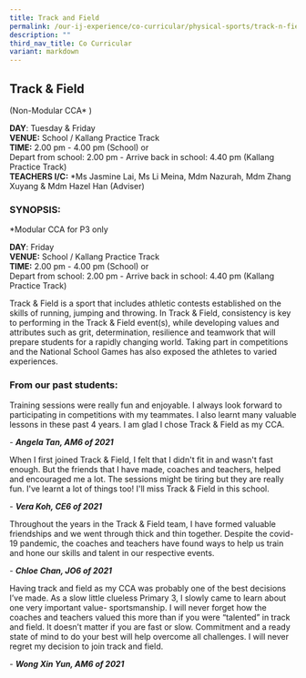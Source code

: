 ```yaml
---
title: Track and Field
permalink: /our-ij-experience/co-curricular/physical-sports/track-n-field/
description: ""
third_nav_title: Co Curricular
variant: markdown
---
```

## Track &amp; Field

(Non-Modular CCA* )

**DAY**: Tuesday &amp; Friday<br>
**VENUE:**&nbsp;School / Kallang Practice Track<br>
																																																														**TIME:**&nbsp;2.00 pm - 4.00 pm (School) or<br> Depart from school: 2.00 pm - Arrive back in school: 4.40 pm (Kallang Practice Track)<br>
**TEACHERS I/C:**&nbsp;\*Ms Jasmine Lai, Ms Li Meina, Mdm Nazurah, Mdm Zhang Xuyang &amp; Mdm Hazel Han (Adviser)

### SYNOPSIS:

*Modular CCA for P3 only

**DAY**: Friday<br>
**VENUE:**&nbsp;School / Kallang Practice Track<br>
																																																														**TIME:**&nbsp;2.00 pm - 4.00 pm (School) or <br>Depart from school: 2.00 pm - Arrive back in school: 4.40 pm (Kallang Practice Track)<br>

Track &amp; Field is a sport that includes athletic contests established on the skills of running, jumping and throwing. In Track &amp;  Field, consistency is key to performing in the Track &amp; Field event(s), while developing values and attributes such as grit, determination, resilience and teamwork that will prepare students for a rapidly changing world. Taking part in competitions and the National School Games has also exposed the athletes to varied experiences.
	

### From our past students:


Training sessions were really fun and enjoyable. I always look forward to participating in competitions with my teammates. I also learnt many valuable lessons in these past 4 years. I am glad I chose Track &amp; Field as my CCA. 

\-&nbsp;**_Angela Tan, AM6 of 2021_**

  

When I first joined Track &amp; Field, I felt that I didn't fit in and wasn't fast enough. But the friends that I have made, coaches and teachers, helped and encouraged me a lot. The sessions might be tiring but they are really fun. I've learnt a lot of things too! I'll miss Track &amp; Field in this school.

\-&nbsp;**_Vera Koh, CE6 of 2021_**

  

Throughout the years in the Track &amp; Field team, I have formed valuable friendships and we went through thick and thin together. Despite the covid-19 pandemic, the coaches and teachers have found ways to help us train and hone our skills and talent in our respective events.

\-&nbsp;**_Chloe Chan, JO6 of 2021_**

  

Having track and field as my CCA was probably one of the best decisions I’ve made. As a slow little clueless Primary 3, I slowly came to learn about one very important value- sportsmanship. I will never forget how the coaches and teachers valued this more than if you were “talented” in track and field. It doesn’t matter if you are fast or slow. Commitment and a ready state of mind to do your best will help overcome all challenges. I will never regret my decision to join track and field.

\-&nbsp;**_Wong Xin Yun, AM6 of 2021_**